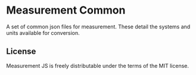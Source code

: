 Measurement Common
==================

A set of common json files for measurement. These detail the systems and units available for conversion.

## License
Measurement JS is freely distributable under the terms of the MIT license.
